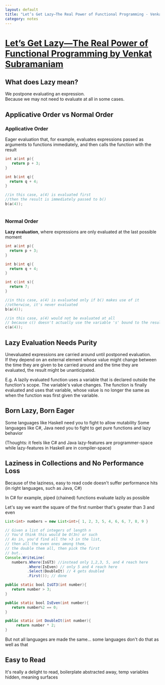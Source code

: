 ```yaml
---
layout: default
title: "Let’s Get Lazy—The Real Power of Functional Programming - Venkat Subramaniam [Talk]"
category: notes
---
```


# [Let’s Get Lazy—The Real Power of Functional Programming by Venkat Subramaniam](https://www.youtube.com/watch?v=ntWdmlrCheY)

## What does Lazy mean?
We postpone evaluating an expression.  
Because we may not need to evaluate at all in some cases.

## Applicative Order vs Normal Order
### Applicative Order
Eager evaluation that, for example, evaluates expressions passed as arguments to functions immediately, and then calls the function with the result

```c
int a(int p){
   return p + 3;
}

int b(int q){
  return q + 4;
}

//in this case, a(4) is evaluated first
//then the result is immediately passed to b()
b(a(4)); 
 
```

### Normal Order
**Lazy evaluation**, where expressions are only evaluated at the last possible moment

```c
int a(int p){
  return p + 3;
}

int b(int q){
  return q + 4;
}

int c(int s){
  return 7;
}

//in this case, a(4) is evaluated only if b() makes use of it
//otherwise, it's never evaluated
b(a(4)); 

//in this case, a(4) would not be evaluated at all
// because c() doesn't actually use the variable 's' bound to the result of a(4)
c(a(4)); 
```

## Lazy Evaluation Needs Purity
Unevaluated expressions are carried around until postponed evaluation.  
If they depend on an external element whose value might change between the time they are given to be carried around and the time they are evaluated, the result might be unanticipated. 

E.g. A lazily evaluated function uses a variable that is declared outside the function's scope.
The variable's value changes.
The function is finally evaluated and uses that variable, whose value is no longer the same as when the function was first given the variable.

## Born Lazy, Born Eager
Some languages like Haskell need you to fight to allow mutability
Some languages like C#, Java need you to fight to get pure functions and lazy behavior

(Thoughts: it feels like C# and Java lazy-features are programmer-space while lazy-features in Haskell are in compiler-space)

## Laziness in Collections and No Performance Loss
Because of the laziness, easy to read code doesn't suffer performance hits (in right languages, such as Java, C#)

In C# for example, piped (chained) functions evaluate lazily as possible 

Let's say we want the square of the first number that's greater than 3 and even

```java
List<int> numbers = new List<int>{ 1, 2, 3, 5, 4, 6, 6, 7, 8, 9 }

// Given a list of integers of length n
// You'd think this would be O(3n) or such
// As in, you'd find all the >3 in the list,
// then all the even ones among them,
// the double them all, then pick the first
// but..
Console.WriteLine(
   numbers.Where(IsGT3) //instead only 1,2,3, 5, and 4 reach here 
          .Where(IsEven) // only 5 and 4 reach here
          .Select(DoubleIt) // 4 gets doubled
          .First()); // done

public static bool IsGT3(int number){
   return number > 3;
}

public static bool IsEven(int number){
   return number%2 == 0;      
}

public static int DoubleIt(int number){
     return number * 2;      
}
```
But not all languages are made the same... some languages don't do that as well as that

## Easy to Read
It's really a delight to read, boilerplate abstracted away, temp variables hidden, meaning surfaces


